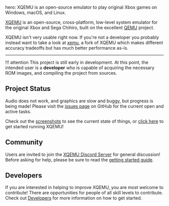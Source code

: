 hero: XQEMU is an open-source emulator to play original Xbox games on Windows, macOS, and Linux.

[XQEMU](https://github.com/xqemu/xqemu) is an open-source, cross-platform,
low-level system emulator for the original Xbox and Sega Chihiro, built on the
excellent [QEMU](https://www.qemu.org/) project.

XQEMU isn't very usable right now. If you're not a developer you probably
instead want to take a look at [xemu](https://xemu.app/), a fork of XQEMU which
makes different accuracy tradeoffs but has much better performance as-is.

---

!!! attention
    This project is still early in development. At this point, the intended user
    is a **developer** who is capable of acquiring the necessary ROM images, and
    compiling the project from sources.

Project Status
--------------
Audio does not work, and graphics are slow and buggy, but progress is being
made! Please visit the [issues page](https://github.com/xqemu/xqemu/issues) on
GitHub for the current open and active tasks.

Check out the [screenshots](/screenshots) to see the current state of
things, or [click here](/getting-started) to get started running XQEMU!

Community
---------
Users are invited to join the [XQEMU Discord
Server](https://discord.gg/4aZYj74) for general discussion! Before asking for
help, please be sure to read the [getting started guide](getting-started.md).

Developers
----------
If you are interested in helping to improve XQEMU, you are most welcome to
contribute! There are opportunities for people of all skill levels to
contribute. Check out [Developers](developers/index.md) for more information
on how to get started.
